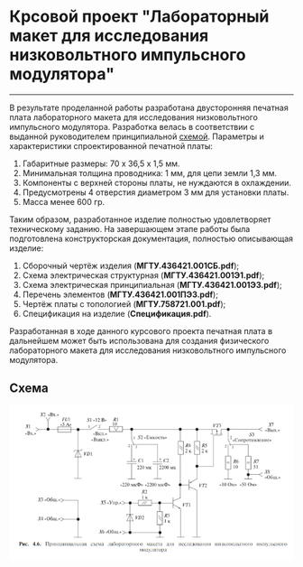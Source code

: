 # Крсовой проект "Лабораторный макет для исследования низковольтного импульсного модулятора"
____
В результате проделанной работы разработана двусторонняя печатная плата лабораторного макета для исследования низковольтного импульсного модулятора. Разработка велась в соответствии с выданной руководителем принципиальной [схемой](#схема). Параметры и характеристики спроектированной печатной платы:
1. Габаритные размеры: 70 x 36,5 x 1,5 мм.
2. Минимальная толщина проводника: 1 мм, для цепи земли 1,3 мм.
3. Компоненты с верхней стороны платы, не нуждаются в охлаждении.
4. Предусмотрены 4 отверстия диаметром 3 мм для установки платы.
5. Масса менее 600 гр.

Таким образом, разработанное изделие полностью удовлетворяет техническому заданию.
На завершающем этапе работы была подготовлена конструкторская документация, полностью описывающая изделие:

1. Сборочный чертёж изделия (**МГТУ.436421.001СБ.pdf**);
2. Схема электрическая структурная (**МГТУ.436421.001Э1.pdf**);
3. Схема электрическая принципиальная (**МГТУ.436421.001Э3.pdf**);
4. Перечень элементов (**МГТУ.436421.001ПЭ3.pdf**);
5. Чертёж платы с топологией (**МГТУ.758721.001.pdf**);
6. Спецификация на изделие (**Спецификация.pdf**).

Разработанная в ходе данного курсового проекта печатная плата в дальнейшем может быть использована для создания физического лабораторного макета для исследования низковольтного импульсного модулятора.

## Схема
![СхемаЭ3](https://github.com/BaranovDanila/Impulse_Modulator/blob/main/%D0%A1%D1%85%D0%B5%D0%BC%D0%B0.PNG)
